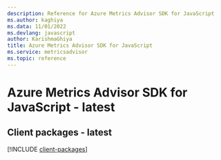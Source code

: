 ```yaml
---
description: Reference for Azure Metrics Advisor SDK for JavaScript
ms.author: kaghiya
ms.data: 11/01/2022
ms.devlang: javascript
author: KarishmaGhiya
title: Azure Metrics Advisor SDK for JavaScript
ms.service: metricsadvisor
ms.topic: reference
---
```

# Azure Metrics Advisor SDK for JavaScript - latest

## Client packages - latest
[!INCLUDE [client-packages](metrics-advisor-client-index.md)]